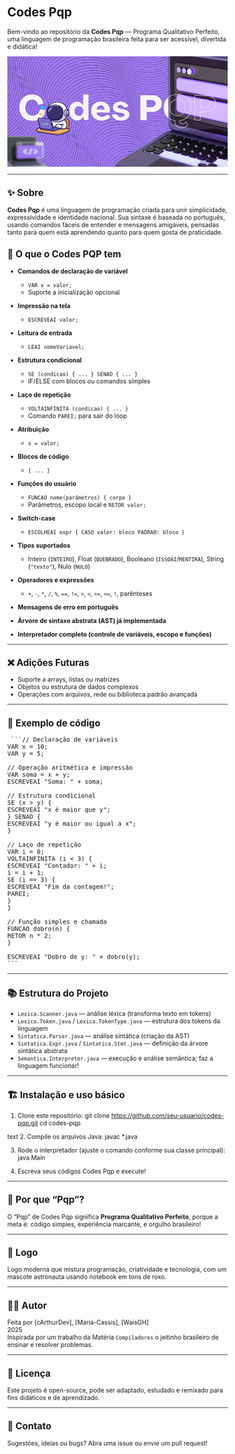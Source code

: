 # Codes Pqp

Bem-vindo ao repositório da **Codes Pqp** — Programa Qualitativo Perfeito, uma linguagem de programação brasileira feita para ser acessível, divertida e didática!

![Logo Codes Pqp](codespqp_logo.png)

---

## ✨ Sobre

**Codes Pqp** é uma linguagem de programação criada para unir simplicidade, expressividade e identidade nacional. Sua sintaxe é baseada no português, usando comandos fáceis de entender e mensagens amigáveis, pensadas tanto para quem está aprendendo quanto para quem gosta de praticidade.

## 🧰 O que o Codes PQP tem

- **Comandos de declaração de variável**
  - `VAR x = valor;`
  - Suporte a inicialização opcional

- **Impressão na tela**
  - `ESCREVEAI valor;`

- **Leitura de entrada**
  - `LEAI nomeVariavel;`

- **Estrutura condicional**
  - `SE (condicao) { ... } SENAO { ... }`
  - IF/ELSE com blocos ou comandos simples

- **Laço de repetição**
  - `VOLTAINFINITA (condicao) { ... }`
  - Comando `PAREI;` para sair do loop

- **Atribuição**
  - `x = valor;`

- **Blocos de código**
  - `{ ... }`

- **Funções do usuário**
  - `FUNCAO nome(parâmetros) { corpo }`
  - Parâmetros, escopo local e `RETOR valor;`

- **Switch-case**
  - `ESCOLHEAI expr { CASO valor: bloco PADRAO: bloco }`

- **Tipos suportados**
  - Inteiro (`INTEIRO`), Float (`QUEBRADO`), Booleano (`ISSOAI`/`MENTIRA`), String (`"texto"`), Nulo (`NULO`)

- **Operadores e expressões**
  - `+`, `-`, `*`, `/`, `%`, `==`, `!=`, `>`, `<`, `>=`, `<=`, `!`, parênteses

- **Mensagens de erro em português**

- **Árvore de sintaxe abstrata (AST) já implementada**

- **Interpretador completo (controle de variáveis, escopo e funções)**

---

## ❌ Adições Futuras

- Suporte a arrays, listas ou matrizes
- Objetos ou estrutura de dados complexos
- Operações com arquivos, rede ou biblioteca padrão avançada

---

## 🚀 Exemplo de código

<pre> ```// Declaração de variáveis
VAR x = 10;
VAR y = 5;

// Operação aritmética e impressão
VAR soma = x + y;
ESCREVEAI "Soma: " + soma;

// Estrutura condicional
SE (x > y) {
ESCREVEAI "x é maior que y";
} SENAO {
ESCREVEAI "y é maior ou igual a x";
}

// Laço de repetição
VAR i = 0;
VOLTAINFINITA (i < 3) {
ESCREVEAI "Contador: " + i;
i = i + 1;
SE (i == 3) {
ESCREVEAI "Fim da contagem!";
PAREI;
}
}

// Função simples e chamada
FUNCAO dobro(n) {
RETOR n * 2;
}

ESCREVEAI "Dobro de y: " + dobro(y);
``` </pre>
---

## 📚 Estrutura do Projeto

- `Lexica.Scanner.java` — análise léxica (transforma texto em tokens)
- `Lexica.Token.java` / `Lexica.TokenType.java` — estrutura dos tokens da linguagem
- `Sintatica.Parser.java` — análise sintática (criação da AST)
- `Sintatica.Expr.java` / `Sintatica.Stmt.java` — definição da árvore sintática abstrata
- `Semantica.Interpreter.java` — execução e análise semântica; faz a linguagem funcionar!

---

## 🏗️ Instalação e uso básico

1. Clone este repositório:
git clone https://github.com/seu-usuario/codes-pqp.git
cd codes-pqp

text
2. Compile os arquivos Java:
javac *.java

3. Rode o interpretador (ajuste o comando conforme sua classe principal):
java Main

4. Escreva seus códigos Codes Pqp e execute!

---

## 🎯 Por que “Pqp”?

O “Pqp” de Codes Pqp significa **Programa Qualitativo Perfeito**, porque a meta é: código simples, experiência marcante, e orgulho brasileiro!

---

## 🎨 Logo

Logo moderna que mistura programação, criatividade e tecnologia, com um mascote astronauta usando notebook em tons de roxo.

---

## 👨‍💻 Autor

Feita por [cArthurDev], [Maria-Cassis], [WaisGH]  
2025  
Inspirada por um trabalho da Matéria `Compiladores` o jeitinho brasileiro de ensinar e resolver problemas.

---

## 📝 Licença

Este projeto é open-source, pode ser adaptado, estudado e remixado para fins didáticos e de aprendizado.

---

## 📢 Contato

Sugestões, ideias ou bugs? Abra uma issue ou envie um pull request!
